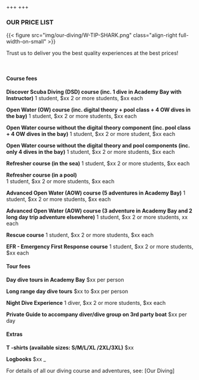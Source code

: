 +++
+++

### OUR PRICE LIST

{{< figure src="img/our-diving/W-TIP-SHARK.png" class="align-right full-width-on-small" >}}

<span class="strapline">Trust us to deliver you the best quality experiences at the best prices!</span>

 
#### Course fees

**Discover Scuba Diving (DSD) course (inc. 1 dive in Academy Bay with Instructor)**
1 student, $xx
2 or more students, $xx each

**Open Water (OW) course (inc. digital theory + pool class + 4 OW dives in the bay)**
1 student, $xx
2 or more students, $xx each

**Open Water course without the digital theory component (inc. pool class + 4 OW dives in the bay)**
1 student, $xx
2 or more student, $xx each

**Open Water course without the digital theory and pool components (inc. only 4 dives in the bay)** 
1 student, $xx
2 or more students, $xx each

**Refresher course (in the sea)** 
1 student, $xx
2 or more students, $xx each

**Refresher course (in a pool)**  
1 student, $xx
2 or more students, $xx each

**Advanced Open Water (AOW) course (5 adventures in Academy Bay)**
1 student, $xx
2 or more students, $xx each

**Advanced Open Water (AOW) course  (3 adventure in Academy Bay and 2 long day trip adventure elsewhere)** 
1 student, $xx
2 or more students, xx each

**Rescue course**
1 student, $xx
2 or more students, $xx each

**EFR - Emergency First Response course**
1 student, $xx
2 or more students, $xx each


#### Tour fees

**Day dive tours in Academy Bay**
$xx per person

**Long range day dive tours**
$xx to $xx per person

**Night Dive Experience**
1 diver, $xx
2 or more students, $xx each

**Private Guide to accompany diver/dive group on 3rd party boat**
$xx per day


#### Extras

**T -shirts (available sizes: S/M/L/XL /2XL/3XL)**
$xx

**Logbooks**
$xx
_

For details of all our diving course and adventures, see: [Our Diving]